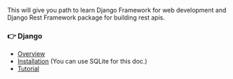This will give you path to learn Django Framework for web development and Django Rest Framework package for building rest apis.

### :point_right: Django
* [Overview](https://docs.djangoproject.com/en/3.1/intro/overview/)
* [Installation](https://docs.djangoproject.com/en/3.1/topics/install/#installing-official-release) (You can use SQLite for this doc.)
* [Tutorial](https://docs.djangoproject.com/en/3.1/intro/tutorial01/)
